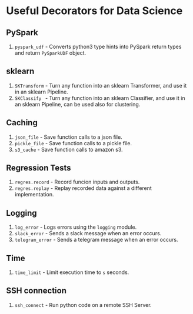 # Useful Decorators for Data Science

  
## PySpark

  1. `pyspark_udf` - Converts python3 type hints into PySpark return types and return `PySparkUDF` object.
  
## sklearn
  1. `SKTransform` - Turn any function into an sklearn Transformer, and use it in an sklearn Pipeline.
  1. `SKClassify ` - Turn any function into an sklearn Classifier, and use it in an sklearn Pipeline, can be used also for clustering.
  
## Caching

  1. `json_file` - Save function calls to a json file.
  1. `pickle_file` - Save function calls to a pickle file.
  1. `s3_cache` - Save function calls to amazon s3.
  
## Regression Tests
  1. `regres.record` - Record funcion inputs and outputs.
  1. `regres.replay` - Replay recorded data against a different implementation.
  
## Logging
  1. `log_error` - Logs errors using the `logging` module.
  1. `slack_error` - Sends a slack message when an error occurs.
  1. `telegram_error` - Sends a telegram message when an error occurs.
  
  
## Time
  1. `time_limit` - Limit execution time to `s` seconds.

## SSH connection
  1. `ssh_connect` - Run python code on a remote SSH Server.

